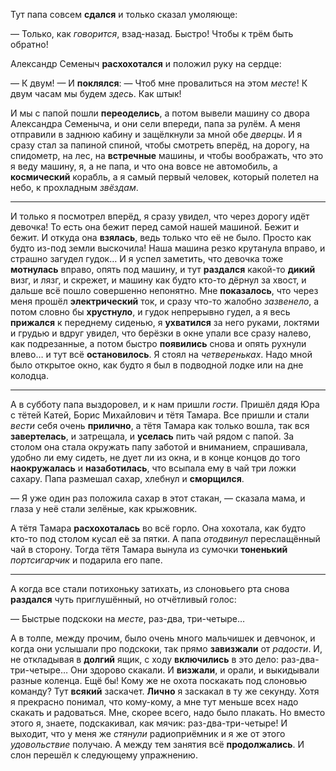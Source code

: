 Тут папа совсем **сдался** и только сказал умоляюще:

— Только, как _говорится_, взад-назад. Быстро! Чтобы к трём быть обратно!

Александр Семеныч **расхохотался** и положил руку на сердце:

— К двум! — И **поклялся**: — Чтоб мне провалиться на этом _месте_! К двум часам мы будем _здесь_. Как штык!

И мы с папой пошли **переоделись**, а потом вывели машину со двора Александра Семеныча, и они сели впереди, папа за рулём. А меня отправили в заднюю кабину и защёлкнули за мной обе _дверцы_. И я сразу стал за папиной спиной, чтобы смотреть вперёд, на дорогу, на спидометр, на лес, на **встречные** машины, и чтобы воображать, что это я веду машину, я, а не папа, и что она вовсе не автомобиль, а **космический** корабль, а я самый первый человек, который полетел на небо, к прохладным _звёздам_.

-----------------------------------------------------------------------------------------------------------------------------------------------------------------------

И только я посмотрел вперёд, я сразу увидел, что через дорогу идёт девочка! То есть она бежит перед самой нашей машиной. Бежит и бежит. И откуда она **взялась**, ведь только что её не было. Просто как будто из-под земли выскочила! Наша машина резко крутанула вправо, и страшно загудел гудок… И я успел заметить, что девочка тоже **мотнулась** вправо, опять под машину, и тут **раздался** какой-то **дикий** визг, и лязг, и скрежет, и машину как будто кто-то дёрнул за хвост, и дальше всё пошло совершенно непонятно. Мне **показалось**, что через меня прошёл **электрический** ток, и сразу что-то жалобно _зазвенело_, а потом словно бы **хрустнуло**, и гудок непрерывно гудел, а я весь **прижался** к переднему сиденью, я **ухватился** за него руками, локтями и грудью и вдруг увидел, что берёзки в окне упали все сразу налево, как подрезанные, а потом быстро **появились** снова и опять рухнули влево… и тут всё **остановилось**. Я стоял на _четвереньках_. Надо мной было открытое окно, как будто я был в подводной лодке или на дне колодца.

-----------------------------------------------------------------------------------------------------------------------------------------------------------------------

А в субботу папа выздоровел, и к нам пришли _гости_. Пришёл дядя Юра с тётей Катей, Борис Михайлович и тётя Тамара. Все пришли и стали _вести_ себя очень **прилично**, а тётя Тамара как только вошла, так вся **завертелась**, и затрещала, и **уселась** пить чай рядом с папой. За столом она стала окружать папу заботой и вниманием, спрашивала, удобно ли ему сидеть, не дует ли из окна, и в конце концов до того **наокружалась** и **назаботилась**, что всыпала ему в чай три ложки сахару. Папа размешал сахар, хлебнул и **сморщился**.

— Я уже один раз положила сахар в этот стакан, — сказала мама, и глаза у неё стали зелёные, как крыжовник.

А тётя Тамара **расхохоталась** во всё горло. Она хохотала, как будто кто-то под столом кусал её за пятки. А папа _отодвинул_ переслащённый чай в сторону. Тогда тётя Тамара вынула из сумочки **тоненький** _портсигарчик_ и подарила его папе.

-----------------------------------------------------------------------------------------------------------------------------------------------------------------------

А когда все стали потихоньку затихать, из слоновьего рта снова **раздался** чуть приглушённый, но отчётливый голос:

— Быстрые подскоки на _месте_, раз-два, три-четыре…

А в толпе, между прочим, было очень много мальчишек и девчонок, и когда они услышали про подскоки, так прямо **завизжали** от _радости_. И, не откладывая в **долгий** ящик, с ходу **включились** в это дело: раз-два-три-четыре… Они здорово скакали. И **визжали**, и орали, и выкидывали разные коленца. Ещё бы! Кому же не охота поскакать под слоновью команду? Тут **всякий** заскачет. **Лично** я заскакал в ту же секунду. Хотя я прекрасно понимал, что кому-кому, а мне тут меньше всех надо скакать и радоваться. Мне, скорее всего, надо было плакать. Но вместо этого я, знаете, подскакивал, как мячик: раз-два-три-четыре! И выходит, что у меня же _стянули_ радиоприёмник и я же от этого _удовольствие_ получаю. А между тем занятия всё **продолжались**. И слон перешёл к следующему упражнению.
